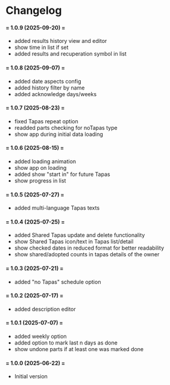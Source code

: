 # Changelog

#### = 1.0.9 (2025-09-20) =

* added results history view and editor
* show time in list if set
* added results and recuperation symbol in list

#### = 1.0.8 (2025-09-07) =

* added date aspects config
* added history filter by name
* added acknowledge days/weeks

#### = 1.0.7 (2025-08-23) =

* fixed Tapas repeat option
* readded parts checking for noTapas type
* show app during initial data loading

#### = 1.0.6 (2025-08-15) =

* added loading animation
* show app on loading
* added show "start in" for future Tapas
* show progress in list

#### = 1.0.5 (2025-07-27) =

* added multi-language Tapas texts

#### = 1.0.4 (2025-07-25) =

* added Shared Tapas update and delete functionality
* show Shared Tapas icon/text in Tapas list/detail
* show checked dates in reduced format for better readability
* show shared/adopted counts in tapas details of the owner

#### = 1.0.3 (2025-07-21) =

* added "no Tapas" schedule option

#### = 1.0.2 (2025-07-17) =

* added description editor

#### = 1.0.1 (2025-07-07) =

* added weekly option
* added option to mark last n days as done
* show undone parts if at least one was marked done

#### = 1.0.0 (2025-06-22) =

* Initial version

